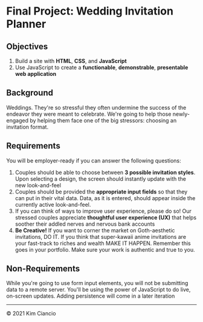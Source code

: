 # Final Project: Wedding Invitation Planner

## Objectives

1. Build a site with **HTML**, **CSS**, and **JavaScript**
2. Use JavaScript to create a **functionable**, **demonstrable**, **presentable web application**

## Background

Weddings. They're so stressful they often undermine the success of the endeavor they were meant to celebrate. We're going to help those newly-engaged by helping them face one of the big stressors: choosing an invitation format.

## Requirements

You will be employer-ready if you can answer the following questions:

1. Couples should be able to choose between **3 possible invitation styles**. Upon selecting a design, the screen should instantly update with the new look-and-feel
2. Couples should be provided the **appropriate input fields** so that they can put in their vital data. Data, as it is entered, should appear inside the currently active look-and-feel.
3. If you can think of ways to improve user experience, please do so! Our stressed couples appreciate **thoughtful user experience (UX)** that helps soother their addled nerves and nervous bank accounts
4. **Be Creative!** If you want to corner the market on Goth-aesthetic invitations, DO IT. If you think that super-kawaii anime invitations are your fast-track to riches and wealth MAKE IT HAPPEN. Remember this goes in your portfolio. Make sure your work is authentic and true to you.

## Non-Requirements

While you're going to use form input elements, you will not be submitting data to a remote server. You'll be using the power of JavaScript to do live, on-screen updates. Adding persistence will come in a later iteration

- - -
© 2021 Kim Ciancio
